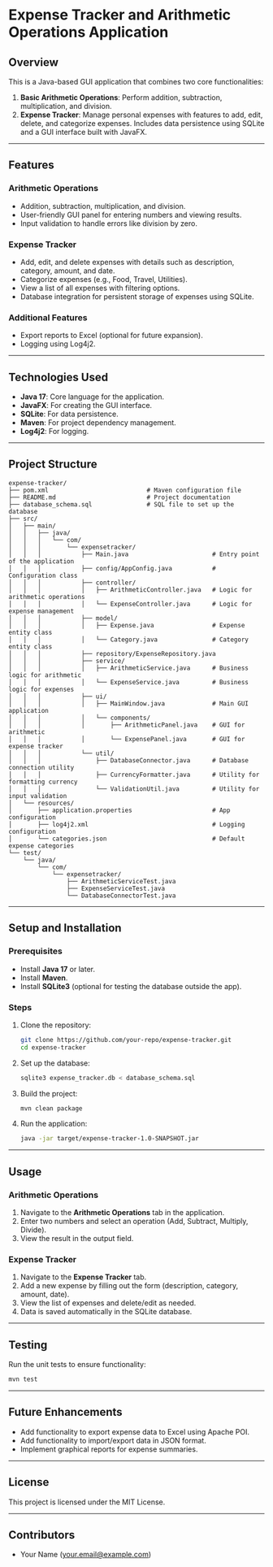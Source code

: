 # Expense Tracker and Arithmetic Operations Application

## Overview

This is a Java-based GUI application that combines two core functionalities:

1. **Basic Arithmetic Operations**: Perform addition, subtraction, multiplication, and division.
2. **Expense Tracker**: Manage personal expenses with features to add, edit, delete, and categorize expenses. Includes data persistence using SQLite and a GUI interface built with JavaFX.

---

## Features

### Arithmetic Operations

- Addition, subtraction, multiplication, and division.
- User-friendly GUI panel for entering numbers and viewing results.
- Input validation to handle errors like division by zero.

### Expense Tracker

- Add, edit, and delete expenses with details such as description, category, amount, and date.
- Categorize expenses (e.g., Food, Travel, Utilities).
- View a list of all expenses with filtering options.
- Database integration for persistent storage of expenses using SQLite.

### Additional Features

- Export reports to Excel (optional for future expansion).
- Logging using Log4j2.

---

## Technologies Used

- **Java 17**: Core language for the application.
- **JavaFX**: For creating the GUI interface.
- **SQLite**: For data persistence.
- **Maven**: For project dependency management.
- **Log4j2**: For logging.

---

## Project Structure

```
expense-tracker/
├── pom.xml                           # Maven configuration file
├── README.md                         # Project documentation
├── database_schema.sql               # SQL file to set up the database
├── src/
│   ├── main/
│   │   ├── java/
│   │   │   └── com/
│   │   │       └── expensetracker/
│   │   │           ├── Main.java                       # Entry point of the application
│   │   │           ├── config/AppConfig.java           # Configuration class
│   │   │           ├── controller/                    
│   │   │           │   ├── ArithmeticController.java   # Logic for arithmetic operations
│   │   │           │   └── ExpenseController.java      # Logic for expense management
│   │   │           ├── model/
│   │   │           │   ├── Expense.java                # Expense entity class
│   │   │           │   └── Category.java               # Category entity class
│   │   │           ├── repository/ExpenseRepository.java
│   │   │           ├── service/
│   │   │           │   ├── ArithmeticService.java      # Business logic for arithmetic
│   │   │           │   └── ExpenseService.java         # Business logic for expenses
│   │   │           ├── ui/
│   │   │           │   ├── MainWindow.java             # Main GUI application
│   │   │           │   └── components/
│   │   │           │       ├── ArithmeticPanel.java    # GUI for arithmetic
│   │   │           │       └── ExpensePanel.java       # GUI for expense tracker
│   │   │           └── util/
│   │   │               ├── DatabaseConnector.java      # Database connection utility
│   │   │               ├── CurrencyFormatter.java      # Utility for formatting currency
│   │   │               └── ValidationUtil.java         # Utility for input validation
│   └── resources/
│       ├── application.properties                      # App configuration
│       ├── log4j2.xml                                  # Logging configuration
│       └── categories.json                             # Default expense categories
└── test/
    └── java/
        └── com/
            └── expensetracker/
                ├── ArithmeticServiceTest.java
                ├── ExpenseServiceTest.java
                └── DatabaseConnectorTest.java
```

---

## Setup and Installation

### Prerequisites

- Install **Java 17** or later.
- Install **Maven**.
- Install **SQLite3** (optional for testing the database outside the app).

### Steps

1. Clone the repository:

   ```bash
   git clone https://github.com/your-repo/expense-tracker.git
   cd expense-tracker
   ```

2. Set up the database:

   ```bash
   sqlite3 expense_tracker.db < database_schema.sql
   ```

3. Build the project:

   ```bash
   mvn clean package
   ```

4. Run the application:

   ```bash
   java -jar target/expense-tracker-1.0-SNAPSHOT.jar
   ```

---

## Usage

### Arithmetic Operations

1. Navigate to the **Arithmetic Operations** tab in the application.
2. Enter two numbers and select an operation (Add, Subtract, Multiply, Divide).
3. View the result in the output field.

### Expense Tracker

1. Navigate to the **Expense Tracker** tab.
2. Add a new expense by filling out the form (description, category, amount, date).
3. View the list of expenses and delete/edit as needed.
4. Data is saved automatically in the SQLite database.

---

## Testing

Run the unit tests to ensure functionality:

```bash
mvn test
```

---

## Future Enhancements

- Add functionality to export expense data to Excel using Apache POI.
- Add functionality to import/export data in JSON format.
- Implement graphical reports for expense summaries.

---

## License

This project is licensed under the MIT License.

---

## Contributors

- Your Name ([your.email@example.com](mailto\:your.email@example.com))


